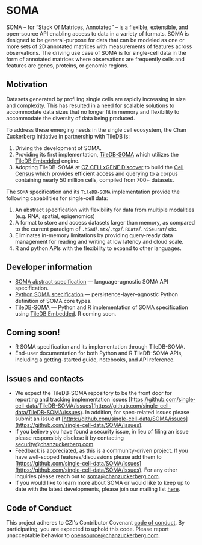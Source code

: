 # SOMA

SOMA – for “Stack Of Matrices, Annotated” – is a flexible, extensible, and open-source API enabling access to data in a variety of formats.
SOMA is designed to be general-purpose for data that can be modeled as one or more sets of 2D annotated matrices with measurements of features across observations.
The driving use case of SOMA is for single-cell data in the form of annotated matrices where observations are frequently cells and features are genes, proteins, or genomic regions.

## Motivation

Datasets generated by profiling single cells are rapidly increasing in size and complexity.
This has resulted in a need for scalable solutions to accommodate data sizes that no longer fit in memory and flexibility to accommodate the diversity of data being produced.

To address these emerging needs in the single cell ecosystem, the Chan Zuckerberg Initiative in partnership with TileDB is:

1. Driving the development of SOMA.
2. Providing its first implementation, [TileDB-SOMA](https://github.com/single-cell-data/TileDB-SOMA) which utilizes the [TileDB Embedded](https://github.com/TileDB-Inc/TileDB) engine.
3. Adopting TileDB-SOMA at [CZ CELLxGENE Discover](https://cellxgene.cziscience.com/) to build the [Cell Census](https://github.com/chanzuckerberg/cell-census/) which provides efficient access and querying to a corpus containing nearly 50 million cells, compiled from 700+ datasets.

The `SOMA` specification and its `TileDB-SOMA` implementation provide the following capabilities for single-cell data:

1. An abstract specification with flexibility for data from multiple modalities (e.g. RNA, spatial, epigenomics)
1. A format to store and access datasets larger than memory, as compared to the current paradigm of `.h5ad`/`.mtx`/`.tgz`/`.RData`/`.h5Seurat`/ etc.
1. Eliminates in-memory limitations by providing query-ready data management for reading and writing at low latency and cloud scale.
1. R and python APIs with the flexibility to expand to other languages.

## Developer information

- [SOMA abstract specification](https://github.com/single-cell-data/SOMA/blob/main/abstract_specification.md) — language-agnostic SOMA API specification.
- [Python SOMA specification](https://github.com/single-cell-data/SOMA/tree/main/python-spec) — persistence-layer–agnostic Python definition of SOMA core types.
- [TileDB-SOMA](https://github.com/single-cell-data/TileDB-SOMA) — Python and R implementation of SOMA specification using [TileDB Embedded](https://github.com/TileDB-Inc/TileDB). R coming soon.

## Coming soon!

- R SOMA specification and its implementation through TileDB-SOMA.
- End-user documentation for both Python and R TileDB-SOMA APIs, including a getting-started guide, notebooks, and API reference.

## Issues and contacts

- We expect the TileDB-SOMA repository to be the front door for reporting and tracking implementation issues [https://github.com/single-cell-data/TileDB-SOMA/issues](https://github.com/single-cell-data/TileDB-SOMA/issues). In addition, for spec-related issues please submit an issue at [https://github.com/single-cell-data/SOMA/issues](https://github.com/single-cell-data/SOMA/issues).
- If you believe you have found a security issue, in lieu of filing an issue please responsibly disclose it by contacting [security@chanzuckerberg.com](mailto:security@chanzuckerberg.com).
- Feedback is appreciated, as this is a community-driven project. If you have well-scoped features/discussions please add them to [https://github.com/single-cell-data/SOMA/issues](https://github.com/single-cell-data/SOMA/issues). For any other inquiries please reach out to [soma@chanzuckerberg.com](mailto:soma@chanzuckerberg.com).
- If you would like to learn more about SOMA or would like to keep up to date with the latest developments, please join our mailing list [here](https://bit.ly/soma-signup).

## Code of Conduct

This project adheres to CZI's Contributor Covenant [code of conduct](https://github.com/chanzuckerberg/.github/blob/master/CODE_OF_CONDUCT.md).
By participating, you are expected to uphold this code.
Please report unacceptable behavior to <opensource@chanzuckerberg.com>.
